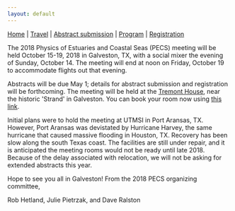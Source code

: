 ```yaml
---
layout: default
---
```


[Home](./) | [Travel](./travel) | [Abstract submission](./submissions) | [Program](./program) | [Registration](./registration)


The 2018 Physics of Estuaries and Coastal Seas (PECS) meeting will be held October 15-19, 2018 in Galveston, TX, with a social mixer the evening of Sunday, October 14. The meeting will end at noon on Friday, October 19 to accommodate flights out that evening.

Abstracts will be due May 1; details for abstract submission and registration will be forthcoming. The meeting will be held at the [Tremont House](http://www.thetremonthouse.com/), near the historic 'Strand' in Galveston. You can book your room now using [this link](https://www.wyndhamhotels.com/wyndham-grand/galveston-texas/the-tremont-house-a-wyndham-grand-hotel/rooms-rates?brand_id=WY&brand_tier=hr&checkin_date=10/14/2018&checkout_date=10/19/2018&useWRPoints=false&children=0&group_code=1014496PH).

Initial plans were to hold the meeting at UTMSI in Port Aransas, TX. However, Port Aransas was devistated by Hurricane Harvey, the same hurricane that caused massive flooding in Houston, TX. Recovery has been slow along the south Texas coast. The facilities are still under repair, and it is anticipated the meeting rooms would not be ready until late 2018. Because of the delay associated with relocation, we will not be asking for extended abstracts this year.

Hope to see you all in Galveston! From the 2018 PECS organizing committee,

Rob Hetland, Julie Pietrzak, and Dave Ralston

